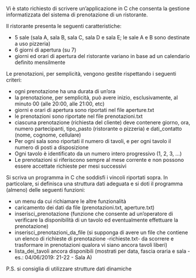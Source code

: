 Vi è stato richiesto di scrivere un’applicazione in C che consenta la
gestione informatizzata del sistema di prenotazione di un ristorante.

Il ristorante presenta le seguenti caratteristiche:

* 5 sale (sala A, sala B, sala C, sala D e sala E; le sale A e B sono
  destinate a uso pizzeria)
* 6 giorni di apertura (su 7)
* giorni ed orari di apertura del ristorante variano in base ad un
  calendario definito mensilmente

Le prenotazioni, per semplicità, vengono gestite rispettando i seguenti
criteri:

* ogni prenotazione ha una durata di un’ora
* la prenotazione, per semplicità, può avere inizio, esclusivamente, al
  minuto 00 (alle 20:00, alle 21:00, etc)
* giorni e orari di apertura sono riportati nel file aperture.txt
* le prenotazioni sono riportate nel file prenotazioni.txt
* ciascuna prenotazione (richiesta del cliente) deve contenere giorno, ora,
  numero partecipanti, tipo_pasto (ristorante o pizzeria) e dati_contatto
  (nome, cognome, cellulare)
* Per ogni sala sono riportati il numero di tavoli, e per ogni tavolo il
  numero di posti a disposizione
* Ogni tavolo è identificato da un numero intero progressivo (1, 2, 3, …)
* Le prenotazioni si riferiscono sempre al mese corrente e non possono
  essere accettate richieste per mesi successivi

Si scriva un programma in C che soddisfi i vincoli riportati sopra.
In particolare, si definisca una struttura dati adeguata e si doti il
programma (almeno) delle seguenti funzioni:

* un menu da cui richiamare le altre funzionalità
* caricamento dei dati da file (prenotazioni.txt, aperture.txt)
* inserisci_prenotazione (funzione che consente ad un’operatore di verificare
  la disponibilità di un tavolo ed eventualmente effettuare la prenotazione)
* inserisci_prenotazioni_da_file (si supponga di avere un file che contiene
  un elenco di richieste di prenotazione -richieste.txt- da scorrere e
  trasformare in prenotazioni qualora vi siano ancora tavoli liberi)
* lista_dei_tavoli ancora disponibili (mostrati per data, fascia oraria e
  sala - es.: 04/06/2019: 21-22 - Sala A)

P.S. si consiglia di utilizzare strutture dati dinamiche

